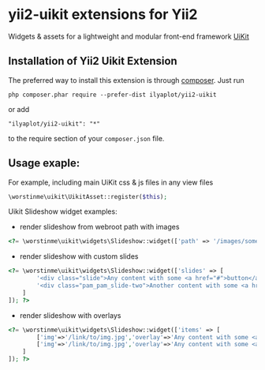 # yii2-uikit extensions for Yii2

Widgets & assets for a lightweight and modular front-end framework [UiKit](http://getuikit.com/) 


Installation of Yii2 Uikit Extension
------------------------------------

The preferred way to install this extension is through [composer](http://getcomposer.org/download/). Just run

```
php composer.phar require --prefer-dist ilyaplot/yii2-uikit
```
or add

```
"ilyaplot/yii2-uikit": "*"
```
to the require section of your `composer.json` file.


Usage exaple:
-------------

For example, including main UiKit css & js files in any view files

```php
\worstinme\uikit\UikitAsset::register($this);
```
Uikit Slideshow widget examples:
 * render slideshow from webroot path with images
```php
<?= \worstinme\uikit\widgets\Slideshow::widget(['path' => '/images/somefolder/']) ?>
```
 * render slideshow with custom slides
```php
<?= \worstinme\uikit\widgets\Slideshow::widget(['slides' => [
		'<div class="slide">Any content with some <a href="#">button</a> e.g.</div>'
		'<div class="pam_pam_slide-two">Another content with some <a href="#">button</a> e.g.</div>'
	]
]); ?>
```
 * render slideshow with overlays 
```php
<?= \worstinme\uikit\widgets\Slideshow::widget(['items' => [
		['img'=>'/link/to/img.jpg','overlay'=>'Any content with some <a href="#">button</a> e.g.'],
		['img'=>'/link/to/img.jpg','overlay'=>'Any content with some <a href="#">button</a> e.g.'],
	]
]); ?>
```